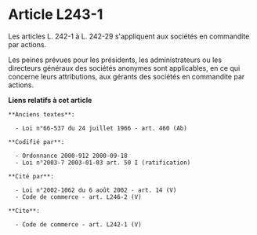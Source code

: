 # Article L243-1

Les articles L. 242-1 à L. 242-29 s'appliquent aux sociétés en commandite par actions. 

Les peines prévues pour les présidents, les administrateurs ou les directeurs généraux des sociétés anonymes sont
applicables, en ce qui concerne leurs attributions, aux gérants des sociétés en commandite par actions.

**Liens relatifs à cet article**

	**Anciens textes**:

	  - Loi n°66-537 du 24 juillet 1966 - art. 460 (Ab)

	**Codifié par**:

	  - Ordonnance 2000-912 2000-09-18
	  - Loi n°2003-7 2003-01-03 art. 50 I (ratification)

	**Cité par**:

	  - Loi n°2002-1062 du 6 août 2002 - art. 14 (V)
	  - Code de commerce - art. L246-2 (V)

	**Cite**:

	  - Code de commerce - art. L242-1 (V)
